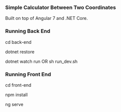 <h3>Simple Calculator Between Two Coordinates</h3>

Built on top of Angular 7 and .NET Core.

<h3>Running Back End</h3>

cd back-end

dotnet restore

dotnet watch run OR sh run_dev.sh

<h3>Running Front End</h3>

cd front-end

npm install

ng serve


